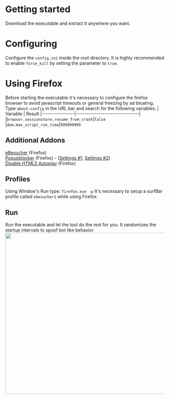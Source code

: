 # Getting started

Download the executable and extract it anywhere you want.

# Configuring

Configure the `config.ini` inside the root directory.
It is highly recommended to enable `force_kill` by setting the parameter to `true`.

# Using Firefox

Before starting the executable it's necessary to configure the firefox browser to avoid javascript timeouts or general freezing by ad bloating.
Type `about:config` in the URL bar and search for the following variables:
|       Variable         | Result
|----------------|-------------------------------|
|`browser.sessionstore.resume_from_crash`|`false`
|`dom.max_script_run_time`|`999999999`            

## Additional Addons

[eBesucher](https://addons.mozilla.org/de/firefox/addon/ebesucher-addon1) (Firefox) <br/>
[Popupblocker](https://addons.mozilla.org/de/firefox/addon/popupblockerall) (Firefox) - ([Settings #1](https://i.imgur.com/8gFfNt6.png), [Settings #2](https://i.imgur.com/s8Om9qQ.png)) <br/>
[Disable HTML5 Autoplay](https://addons.mozilla.org/de/firefox/addon/disable-autoplay) (Firefox) <br/>


## Profiles

Using Window's Run type:
`firefox.exe -p`
It's necessary to setup a surfBar profile called `ebesucher1` while using Firefox.


## Run

Run the executable and let the tool do the rest for you. It randomizes the startup intervals to spoof bot like behavior.<br/>
  <img width="977" height="510" src="https://i.imgur.com/rf52GKS.png">
